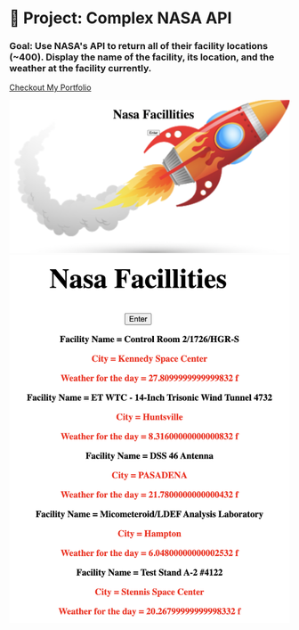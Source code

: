 # 🚀 Project: Complex NASA API

### Goal: Use NASA's API to return all of their facility locations (~400). Display the name of the facility, its location, and the weather at the facility currently. 



[Checkout My Portfolio](https://www.tamikasterlin.com)


![Application Screenshot](nasascreenshot.png)
![Application Screenshot](nasascreenshot1.png)
